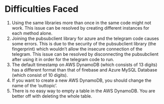 # Difficulties Faced

1)	Using the same libraries more than once in the same code might not work. This issue can be resolved by creating different instances for each method alone.
2)	Joining the pubsubclient library for azure and the telegram code causes some errors. This is due to the security of the pubsubclient library (the fingerprint) which wouldn’t allow the insecure connection of the telegram. This issue can be resolved by disconnecting the pubsubclient after using it in order for the telegram code to run.
3)	The default timestamp on AWS DynamoDB (which consists of 13 digits) has a different format than that of firebase and Azure MySQL Database (which consist of 10 digits).
4)	If you want to create a new AWS DynamoDB, you should change the name of the ‘outtopic’.
5)	There is no easy way to empty a table in the AWS DynamoDB. You are better off with deleting the whole table.
